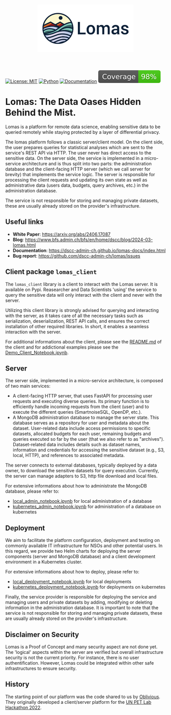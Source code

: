 <h1 align="center">
<img src="https://github.com/dscc-admin-ch/lomas/blob/develop/images/lomas_logo_txt.png?raw=true" width="300">
</h1><br>

[![License: MIT](https://img.shields.io/badge/License-MIT-yellow.svg)](https://opensource.org/licenses/MIT)
[![Python](https://img.shields.io/badge/python-3.11-blue)](https://www.python.org/)
[![Documentation](https://img.shields.io/badge/docs-Read%20the%20Docs-blue)](https://dscc-admin-ch.github.io/lomas-docs/index.html)
[![Coverage badge](https://raw.githubusercontent.com/dscc-admin-ch/lomas/python-coverage-comment-action-data/badge.svg)](https://htmlpreview.github.io/?https://raw.githubusercontent.com/dscc-admin-ch/lomas/python-coverage-comment-action-data/htmlcov/index.html)




# Lomas: The Data Oases Hidden Behind the Mist. 

Lomas is a platform for remote data science, enabling sensitive data to be queried remotely while staying protected by a layer of differential privacy.

The lomas platform follows a classic server/client model.
On the client side, the user prepares queries for statistical analyses which are sent to the service's REST API via HTTP. The user never has direct access to the sensitive data.
On the server side, the service is implemented in a micro-service architecture and is thus split into two parts: the administration database and the client-facing HTTP server (which we call server for brevity) that implements the service logic.
The server is responsible for processing the client requests and updating its own state as well as administrative data (users data, budgets, query archives, etc.) in the administration database.


The service is not responsible for storing and managing private datasets, these are usually already stored on the provider's infrastructure.

## Useful links

* **White Paper**: https://arxiv.org/abs/2406.17087
* **Blog**: https://www.bfs.admin.ch/bfs/en/home/dscc/blog/2024-03-lomas.html
* **Documentation**: https://dscc-admin-ch.github.io/lomas-docs/index.html
* **Bug report**: https://github.com/dscc-admin-ch/lomas/issues

## Client package `lomas_client`

The `lomas_client` library is a client to interact with the Lomas server. It is available on Pypi. Reasearcher and Data Scientists 'using' the service to query the sensitive data will only interact with the client and never with the server.

Utilizing this client library is strongly advised for querying and interacting with the server, as it takes care of all the necessary tasks such as serialization, deserialization, REST API calls, and ensures the correct installation of other required libraries. In short, it enables a seamless interaction with the server.

For additional informations about the client, please see the [README.md](https://github.com/dscc-admin-ch/lomas/blob/master/client/README.md) of the client and for addictional examples please see the [Demo_Client_Notebook.ipynb](https://github.com/dscc-admin-ch/lomas/blob/master/client/notebooks/Demo_Client_Notebook.ipynb).


## Server

The server side, implemented in a micro-service architecture, is composed of two main services:
- A client-facing HTTP server, that uses FastAPI for processing user requests and executing diverse queries. Its primary function is to efficiently handle incoming requests from the client (user) and to execute the different queries (SmartnoiseSQL, OpenDP, etc.).
- A MongoDB administration database to manage the server state. This database serves as a repository for user and metadata about the dataset. User-related data include access permissions to specific datasets, allocated budgets for each user, remaining budgets and queries executed so far by the user (that we also refer to as "archives"). Dataset-related data includes details such as dataset names, information and credentials for accessing the sensitive dataset (e.g., S3, local, HTTP), and references to associated metadata.

The server connects to external databases, typically deployed by a data owner, to download the sensitive datasets for query execution. Currently, the server can manage adapters to S3, http file download and local files.

For extensive informations about how to administrate the MongoDB database, please refer to:
- [local_admin_notebook.ipynb](https://github.com/dscc-admin-ch/lomas/blob/master/server/notebooks/local_admin_notebook.ipynb) for local administration of a database
- [kubernetes_admin_notebook.ipynb](https://github.com/dscc-admin-ch/lomas/blob/master/server/notebooks/kubernetes_admin_notebook.ipynb) for administration of a database on kubernetes

## Deployment
We aim to facilitate the platform configuration, deployment and testing on commonly available IT infrastructure for NSOs and other potential users.
In this regard, we provide two Helm charts for deploying the server components (server and MongoDB database) and a client development environment in a Kubernetes cluster.

For extensive informations about how to deploy, please refer to:
- [local_deployment_notebook.ipynb](https://github.com/dscc-admin-ch/lomas/blob/master/server/notebooks/local_deployment_notebook.ipynb) for local deployments
- [kubernetes_deployment_notebook.ipynb](https://github.com/dscc-admin-ch/lomas/blob/master/server/notebooks/kubernetes_deployment_notebook.ipynb) for deployments on kubernetes


Finally, the service provider is responsible for deploying the service and managing users and private datasets by adding, modifying or deleting information in the administration database.
It is important to note that the service is not responsible for storing and managing private datasets, these are usually already stored on the provider's infrastructure.

## Disclaimer on Security
Lomas is a Proof of Concept and many security aspect are not done yet. The 'logical' aspects within the server are verified but overall infrastructure security is not the current priority. For instance, there is no user authentification. However, Lomas could be integrated within other safe infrastructures to ensure security.

## History
The starting point of our platform was the code shared to us by [Oblivious](https://www.oblivious.com/). They originally developed a client/server platform for the [UN PET Lab Hackathon 2022](https://petlab.officialstatistics.org/).
